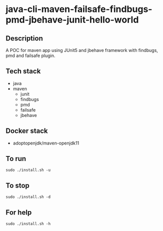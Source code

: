 # java-cli-maven-failsafe-findbugs-pmd-jbehave-junit-hello-world

## Description
A POC for maven app using JUnit5
and jbehave framework with findbugs,
pmd and failsafe plugin.

## Tech stack
- java
- maven
  - junit
  - findbugs
  - pmd
  - failsafe
  - jbehave

## Docker stack
- adoptopenjdk/maven-openjdk11

## To run
`sudo ./install.sh -u`

## To stop
`sudo ./install.sh -d`

## For help
`sudo ./install.sh -h`
